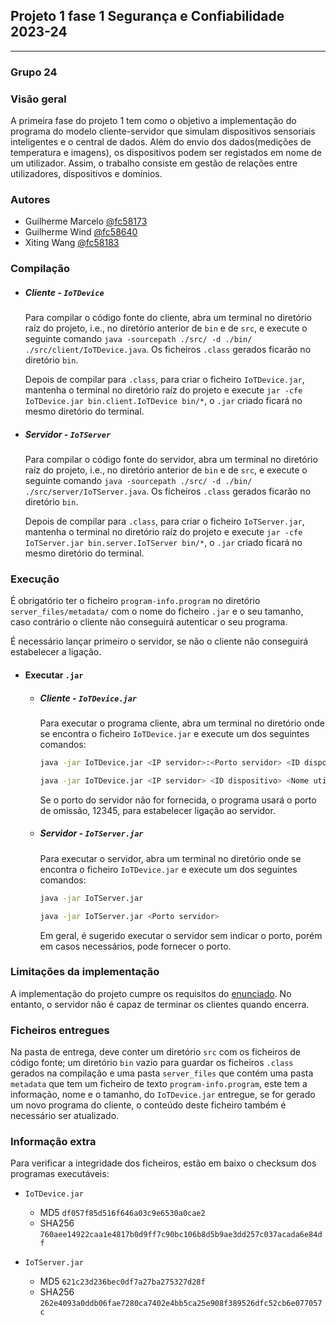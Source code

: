 ## Projeto 1 fase 1 Segurança e Confiabilidade 2023-24

---

### Grupo 24

### Visão geral
A primeira fase do projeto 1 tem como o objetivo a implementação do programa do modelo cliente-servidor que simulam dispositivos sensoriais inteligentes e o central de dados. Além do envio dos dados(medições de temperatura e imagens), os dispositivos podem ser registados em nome de um utilizador. Assim, o trabalho consiste em gestão de relações entre utilizadores, dispositivos e domínios.

### Autores
- Guilherme Marcelo [@fc58173](fc58173@alunos.fc.ul.pt)
- Guilherme Wind [@fc58640](fc58640@alunos.fc.ul.pt)
- Xiting Wang [@fc58183](fc58183@alunos.fc.ul.pt)

### Compilação
- ##### Cliente - `IoTDevice`
    Para compilar o código fonte do cliente, abra um terminal no diretório raíz do projeto, i.e., no diretório anterior de `bin` e de `src`, e execute o seguinte comando `java -sourcepath ./src/ -d ./bin/ ./src/client/IoTDevice.java`. Os ficheiros `.class` gerados ficarão no diretório `bin`.

    Depois de compilar para `.class`, para criar o ficheiro `IoTDevice.jar`, mantenha o terminal no diretório raíz do projeto e execute `jar -cfe IoTDevice.jar bin.client.IoTDevice bin/*`, o `.jar` criado ficará no mesmo diretório do terminal.

- ##### Servidor - `IoTServer`
    Para compilar o código fonte do servidor, abra um terminal no diretório raíz do projeto, i.e., no diretório anterior de `bin` e de `src`, e execute o seguinte comando `java -sourcepath ./src/ -d ./bin/ ./src/server/IoTServer.java`. Os ficheiros `.class` gerados ficarão no diretório `bin`.

    Depois de compilar para `.class`, para criar o ficheiro `IoTServer.jar`, mantenha o terminal no diretório raíz do projeto e execute `jar -cfe IoTServer.jar bin.server.IoTServer bin/*`, o `.jar` criado ficará no mesmo diretório do terminal.

### Execução
É obrigatório ter o ficheiro `program-info.program` no diretório `server_files/metadata/` com o nome do ficheiro `.jar` e o seu tamanho, caso contrário o cliente não conseguirá autenticar o seu programa.

É necessário lançar primeiro o servidor, se não o cliente não conseguirá estabelecer a ligação.
- #### Executar `.jar`

  - ##### Cliente - `IoTDevice.jar`

    Para executar o programa cliente, abra um terminal no diretório onde se encontra o ficheiro `IoTDevice.jar` e execute um dos seguintes comandos:
    ```bash
    java -jar IoTDevice.jar <IP servidor>:<Porto servidor> <ID dispositivo> <Nome utilizador>
    ```
    ```bash
    java -jar IoTDevice.jar <IP servidor> <ID dispositivo> <Nome utilizador>
    ```
    Se o porto do servidor não for fornecida, o programa usará o porto de omissão, 12345, para estabelecer ligação ao servidor.

  - ##### Servidor - `IoTServer.jar`
    Para executar o servidor, abra um terminal no diretório onde se encontra o ficheiro `IoTDevice.jar` e execute um dos seguintes comandos:
    ```bash
    java -jar IoTServer.jar 
    ```
    ```bash
    java -jar IoTServer.jar <Porto servidor>
    ```

    Em geral, é sugerido executar o servidor sem indicar o porto, porém em casos necessários, pode fornecer o porto.

### Limitações da implementação
A implementação do projeto cumpre os requisitos do [enunciado](https://moodle.ciencias.ulisboa.pt/mod/resource/view.php?id=223109). No entanto, o servidor não é capaz de terminar os clientes quando encerra.

### Ficheiros entregues
Na pasta de entrega, deve conter um diretório `src` com os ficheiros de código fonte; um diretório `bin` vazio para guardar os ficheiros `.class` gerados na compilação e uma pasta `server_files` que contém uma pasta `metadata` que tem um ficheiro de texto `program-info.program`, este tem a informação, nome e o tamanho, do `IoTDevice.jar` entregue, se for gerado um novo programa do cliente, o conteúdo deste ficheiro também é necessário ser atualizado.

### Informação extra
Para verificar a integridade dos ficheiros, estão em baixo o checksum dos programas executáveis:

- `IoTDevice.jar`
  - MD5 ```df057f85d516f646a03c9e6530a0cae2```
  - SHA256 ```760aee14922caa1e4817b0d9ff7c90bc106b8d5b9ae3dd257c037acada6e84df```

- `IoTServer.jar`
  - MD5 ```621c23d236bec0df7a27ba275327d28f```
  - SHA256 ```262e4093a0ddb06fae7280ca7402e4bb5ca25e908f389526dfc52cb6e077057c```